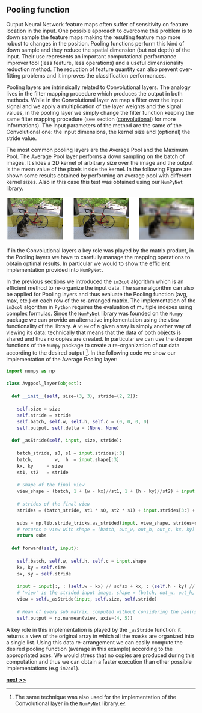 ## Pooling function

Output Neural Network feature maps often suffer of sensitivity on feature location in the input.
One possible approach to overcome this problem is to down sample the feature maps making the resulting feature map more robust to changes in the position.
Pooling functions perform this kind of down sample and they reduce the spatial dimension (but not depth) of the input.
Their use represents an important computational performance improver tool (less feature, less operations) and a useful dimensionality reduction method.
The reduction of feature quantity can also prevent over-fitting problems and it improves the classification performances.

Pooling layers are intrinsically related to Convolutional layers.
The analogy lives in the filter mapping procedure which produces the output in both methods.
While in the Convolutional layer we map a filter over the input signal and we apply a multiplication of the layer weights and the signal values, in the pooling layer we simply change the filter function keeping the same filter mapping procedure (see section ([convolutional](../Convolutional.md)) for more informations).
The input parameters of the method are the same of the Convolutional one: the input dimensions, the kernel size and (optional) the stride value.

The most common pooling layers are the Average Pool and the Maximum Pool.
The Average Pool layer performs a down sampling on the batch of images.
It slides a 2D kernel of arbitrary size over the image and the output is the mean value of the pixels inside the kernel.
In the following Figure are shown some results obtained by performing an average pool with different kernel sizes.
Also in this case this test was obtained using our `NumPyNet` library.

![Average Pool functions applied on a testing image. **(left)** The original image. **(center)** Average Pool output obtained with a kernel mask `(3 x 3)`. **(right)** Average Pool output obtained with a kernel mask `(30 x 30)`.](../../../../img/avgpool_layer.png)

If in the Convolutional layers a key role was played by the matrix product, in the Pooling layers we have to carefully manage the mapping operations to obtain optimal results.
In particular we would to show the efficient implementation provided into `NumPyNet`.

In the previous sections we introduced the `im2col` algorithm which is an efficient method to re-organize the input data.
The same algorithm can also be applied for Pooling layers and thus evaluate the Pooling function (avg, max, etc.) on each row of the re-arranged matrix.
The implementation of the `im2col` algorithm in `Python` requires the evaluation of multiple indexes using complex formulas.
Since the `NumPyNet` library was founded on the `Numpy` package we can provide an alternative implementation using the `view` functionality of the library.
A `view` of a given array is simply another way of viewing its data: technically that means that the data of both objects is shared and thus no copies are created.
In particular we can use the deeper functions of the `Numpy` package to create a re-organization of our data according to the desired output [^1].
In the following code we show our implementation of the Average Pooling layer:

```python
import numpy as np

class Avgpool_layer(object):

  def __init__(self, size=(3, 3), stride=(2, 2)):

    self.size = size
    self.stride = stride
    self.batch, self.w, self.h, self.c = (0, 0, 0, 0)
    self.output, self.delta = (None, None)

  def _asStride(self, input, size, stride):

    batch_stride, s0, s1 = input.strides[:3]
    batch,        w,  h  = input.shape[:3]
    kx, ky     = size
    st1, st2   = stride

    # Shape of the final view
    view_shape = (batch, 1 + (w - kx)//st1, 1 + (h - ky)//st2) + input.shape[3:] + (kx, ky)

    # strides of the final view
    strides = (batch_stride, st1 * s0, st2 * s1) + input.strides[3:] + (s0, s1)

    subs = np.lib.stride_tricks.as_strided(input, view_shape, strides=strides)
    # returns a view with shape = (batch, out_w, out_h, out_c, kx, ky)
    return subs

  def forward(self, input):

    self.batch, self.w, self.h, self.c = input.shape
    kx, ky = self.size
    sx, sy = self.stride

    input = input[:, : (self.w - kx) // sx*sx + kx, : (self.h - ky) // sy*sy + ky, ...]
    # 'view' is the strided input image, shape = (batch, out_w, out_h, out_c, kx, ky)
    view = self._asStride(input, self.size, self.stride)

    # Mean of every sub matrix, computed without considering the pad(np.nan)
    self.output = np.nanmean(view, axis=(4, 5))

```

A key role in this implementation is played by the `_asStride` function: it returns a view of the original array in which all the masks are organized into a single list.
Using this data re-arrangement we can easily compute the desired pooling function (average in this example) according to the appropriated axes.
We would stress that no copies are produced during this computation and thus we can obtain a faster execution than other possible implementations (e.g `im2col`).


[^1]: The same technique was also used for the implementation of the Convolutional layer in the `NumPyNet` library.

[**next >>**](./BatchNorm)
